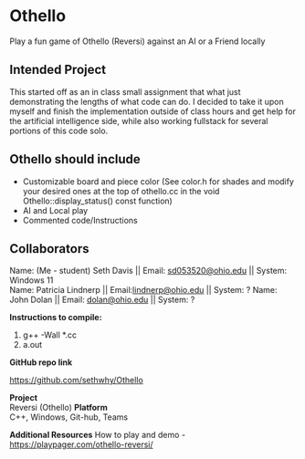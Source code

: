 # Othello
Play a fun game of Othello (Reversi) against an AI or a Friend locally

## Intended Project

This started off as an in class small assignment that  what just demonstrating the lengths of what code can do. I decided to take it upon myself and finish the implementation outside of class hours and get help for the artificial intelligence side, while also working fullstack for several portions of this code solo.

## Othello should include

- Customizable board and piece color (See color.h for shades and modify your desired ones at the top of othello.cc in the void Othello::display_status() const function)
- AI and Local play
- Commented code/Instructions

## Collaborators

Name: (Me - student) Seth Davis || Email: sd053520@ohio.edu || System: Windows 11  
Name: Patricia Lindnerp || Email:lindnerp@ohio.edu || System: ?
Name: John Dolan || Email: dolan@ohio.edu || System: ? 

**Instructions to compile:**

1. g++ -Wall *.cc
2. a.out

**GitHub repo link**

https://github.com/sethwhy/Othello

**Project**  
Reversi (Othello) 
**Platform**  
C++, Windows, Git-hub, Teams

**Additional Resources**
How to play and demo - https://playpager.com/othello-reversi/

